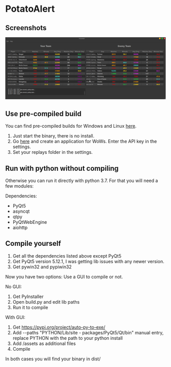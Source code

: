 # PotatoAlert

## Screenshots

![default](screens/v2.png?raw=true)

## Use pre-compiled build
You can find pre-compiled builds for Windows and Linux [here](https://github.com/razaqq/PotatoAlert/releases).

1. Just start the binary, there is no install.
2. Go [here](https://developers.wargaming.net/applications/) and create an application for WoWs. Enter the API key in the settings.
3. Set your replays folder in the settings.


## Run with python without compiling
Otherwise you can run it directly with python 3.7.
For that you will need a few modules:

Dependencies:
- PyQt5
- asyncqt
- qtpy
- PyQtWebEngine
- aiohttp

## Compile yourself
1. Get all the dependencies listed above except PyQt5
2. Get PyQt5 version 5.12.1, I was getting lib issues with any newer version.
3. Get pywin32 and pypiwin32

Now you have two options: Use a GUI to compile or not.

No GUI:
1. Get PyInstaller
2. Open build.py and edit lib paths
3. Run it to compile

With GUI:
1. Get https://pypi.org/project/auto-py-to-exe/
2. Add --paths "PYTHON/Lib/site - packages/PyQt5/Qt/bin" manual entry, replace PYTHON with the path to your python install
3. Add /assets as additional files
4. Compile

In both cases you will find your binary in dist/
